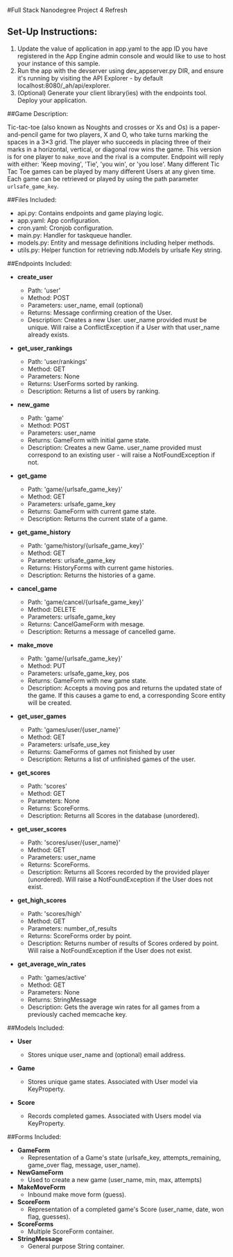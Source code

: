 #Full Stack Nanodegree Project 4 Refresh

## Set-Up Instructions:
1.  Update the value of application in app.yaml to the app ID you have registered
 in the App Engine admin console and would like to use to host your instance of this sample.
1.  Run the app with the devserver using dev_appserver.py DIR, and ensure it's
 running by visiting the API Explorer - by default localhost:8080/_ah/api/explorer.
1.  (Optional) Generate your client library(ies) with the endpoints tool.
 Deploy your application.
 
 
 
##Game Description:

Tic-tac-toe (also known as Noughts and crosses or Xs and Os) 
is a paper-and-pencil game for two players, X and O, 
who take turns marking the spaces in a 3×3 grid. 
The player who succeeds in placing three of their marks 
in a horizontal, vertical, or diagonal row wins the game.
This version is for one player to `make_move` and the rival is a computer.
Endpoint will reply with either: 'Keep moving', 'Tie', 'you win', or 'you lose'.
Many different Tic Tac Toe games can be played by many different Users at any
given time. Each game can be retrieved or played by using the path parameter
`urlsafe_game_key`.

##Files Included:
 - api.py: Contains endpoints and game playing logic.
 - app.yaml: App configuration.
 - cron.yaml: Cronjob configuration.
 - main.py: Handler for taskqueue handler.
 - models.py: Entity and message definitions including helper methods.
 - utils.py: Helper function for retrieving ndb.Models by urlsafe Key string.

##Endpoints Included:
 - **create_user**
    - Path: 'user'
    - Method: POST
    - Parameters: user_name, email (optional)
    - Returns: Message confirming creation of the User.
    - Description: Creates a new User. user_name provided must be unique. Will 
    raise a ConflictException if a User with that user_name already exists.
    
 - **get_user_rankings**
    - Path: 'user/rankings'
    - Method: GET
    - Parameters: None
    - Returns: UserForms sorted by ranking.
    - Description: Returns a list of users by ranking.

 - **new_game**
    - Path: 'game'
    - Method: POST
    - Parameters: user_name
    - Returns: GameForm with initial game state.
    - Description: Creates a new Game. user_name provided must correspond to an
    existing user - will raise a NotFoundException if not.
     
 - **get_game**
    - Path: 'game/{urlsafe_game_key}'
    - Method: GET
    - Parameters: urlsafe_game_key
    - Returns: GameForm with current game state.
    - Description: Returns the current state of a game.    

 - **get_game_history**
    - Path: 'game/history/{urlsafe_game_key}'
    - Method: GET
    - Parameters: urlsafe_game_key
    - Returns: HistoryForms with current game histories.
    - Description: Returns the histories of a game.

 - **cancel_game**
    - Path: 'game/cancel/{urlsafe_game_key}'
    - Method: DELETE
    - Parameters: urlsafe_game_key
    - Returns: CancelGameForm with mesage.
    - Description: Returns a message of cancelled game.

 - **make_move**
    - Path: 'game/{urlsafe_game_key}'
    - Method: PUT
    - Parameters: urlsafe_game_key, pos
    - Returns: GameForm with new game state.
    - Description: Accepts a moving pos and returns the updated state of the game.
    If this causes a game to end, a corresponding Score entity will be created.
    
 - **get_user_games**
    - Path: 'games/user/{user_name}'
    - Method: GET
    - Parameters: urlsafe_use_key
    - Returns: GameForms of games not finished by user
    - Description: Returns a list of unfinished games of the user.



 - **get_scores**
    - Path: 'scores'
    - Method: GET
    - Parameters: None
    - Returns: ScoreForms.
    - Description: Returns all Scores in the database (unordered).
    
 - **get_user_scores**
    - Path: 'scores/user/{user_name}'
    - Method: GET
    - Parameters: user_name
    - Returns: ScoreForms. 
    - Description: Returns all Scores recorded by the provided player (unordered).
    Will raise a NotFoundException if the User does not exist.


 - **get_high_scores**
    - Path: 'scores/high'
    - Method: GET
    - Parameters: number_of_results
    - Returns: ScoreForms order by point. 
    - Description: Returns number of results of Scores ordered by point.
    Will raise a NotFoundException if the User does not exist.



    
 - **get_average_win_rates**
    - Path: 'games/active'
    - Method: GET
    - Parameters: None
    - Returns: StringMessage
    - Description: Gets the average win rates for all games
    from a previously cached memcache key.

##Models Included:
 - **User**
    - Stores unique user_name and (optional) email address.
    
 - **Game**
    - Stores unique game states. Associated with User model via KeyProperty.
    
 - **Score**
    - Records completed games. Associated with Users model via KeyProperty.
    
##Forms Included:
 - **GameForm**
    - Representation of a Game's state (urlsafe_key, attempts_remaining,
    game_over flag, message, user_name).
 - **NewGameForm**
    - Used to create a new game (user_name, min, max, attempts)
 - **MakeMoveForm**
    - Inbound make move form (guess).
 - **ScoreForm**
    - Representation of a completed game's Score (user_name, date, won flag,
    guesses).
 - **ScoreForms**
    - Multiple ScoreForm container.
 - **StringMessage**
    - General purpose String container.